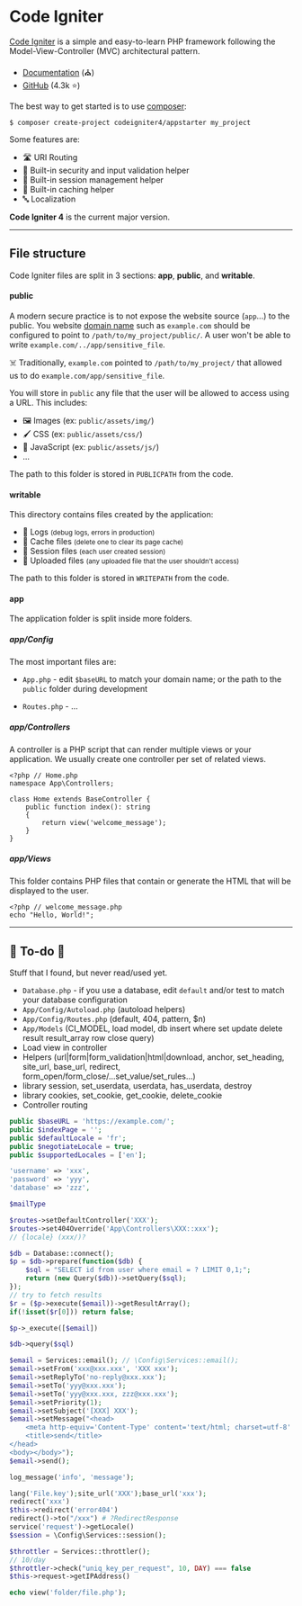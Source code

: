 # Code Igniter

<div class="row row-cols-md-2"><div>

[Code Igniter](https://codeigniter.com/) is a simple and easy-to-learn PHP framework following the Model-View-Controller (MVC) architectural pattern.

* [Documentation](https://codeigniter.com/user_guide/index.html) (⛪)
* [GitHub](https://github.com/codeigniter4/CodeIgniter4) (4.3k ⭐)

The best way to get started is to use [composer](/programming-languages/web/php/composer/index.md):

```shell!
$ composer create-project codeigniter4/appstarter my_project
```
</div><div>

Some features are:

* 🛣️ URI Routing
* 🔐️ Built-in security and input validation helper
* 🍪️ Built-in session management helper
* 🚀️ Built-in caching helper
* 🔤 Localization

**Code Igniter 4** is the current major version.
</div></div>

<hr class="sep-both">

## File structure

<div class="row row-cols-md-2"><div>

Code Igniter files are split in 3 sections: **app**, **public**, and **writable**.

#### public

A modern secure practice is to not expose the website source (`app`...) to the public. You website [domain name](/programming-languages/web/_general/random/dn.md) such as `example.com` should be  configured to point to `/path/to/my_project/public/`. A user won't be able to write `example.com/../app/sensitive_file`.

☠️ Traditionally, `example.com` pointed to `/path/to/my_project/` that allowed us to do `example.com/app/sensitive_file`.

You will store in `public` any file that the user will be allowed to access using a URL. This includes:

* 🖼️ Images (ex: `public/assets/img/`)
* 🖌️ CSS (ex: `public/assets/css/`)
* 🤖 JavaScript (ex: `public/assets/js/`)
* ...

The path to this folder is stored in `PUBLICPATH` from the code.

#### writable

This directory contains files created by the application:

* 📄 Logs <small>(debug logs, errors in production)</small>
* 🚀 Cache files <small>(delete one to clear its page cache)</small>
* 🧵 Session files <small>(each user created session)</small>
* 🧑 Uploaded files <small>(any uploaded file that the user shouldn't access)</small>

The path to this folder is stored in `WRITEPATH` from the code.
</div><div>

#### app

The application folder is split inside more folders.

##### app/Config

The most important files are:

* `App.php` - edit `$baseURL` to match your domain name; or the path to the `public` folder during development

* `Routes.php` - ...

##### app/Controllers

A controller is a PHP script that can render multiple views or your application. We usually create one controller per set of related views.

```php!
<?php // Home.php
namespace App\Controllers;

class Home extends BaseController {
    public function index(): string
    {
        return view('welcome_message');
    }
}
```

##### app/Views

This folder contains PHP files that contain or generate the HTML that will be displayed to the user.

```php!
<?php // welcome_message.php
echo "Hello, World!";
```
</div></div>

<hr class="sep-both">

## 👻 To-do 👻

Stuff that I found, but never read/used yet.

<div class="row row-cols-md-2"><div>

* `Database.php` - if you use a database, edit `default` and/or test to match your database configuration
* `App/Config/Autoload.php` (autoload helpers)
* `App/Config/Routes.php` (default, 404, pattern, $n)
* `App/Models` (CI_MODEL, load model, db insert where set update delete result result_array row close query)
* Load view in controller
* Helpers (url|form|form_validation|html|download, anchor, set_heading, site_url, base_url, redirect, form_open/form_close/...set_value/set_rules...)
* library session, set_userdata, userdata, has_userdata, destroy
* library cookies, set_cookie, get_cookie, delete_cookie
* Controller routing

```php
public $baseURL = 'https://example.com/';
public $indexPage = '';
public $defaultLocale = 'fr';
public $negotiateLocale = true;
public $supportedLocales = ['en'];

'username' => 'xxx',
'password' => 'yyy',
'database' => 'zzz',

$mailType

$routes->setDefaultController('XXX');
$routes->set404Override('App\Controllers\XXX::xxx');
// {locale} (xxx/)?

$db = Database::connect();
$p = $db->prepare(function($db) {
    $sql = "SELECT id from user where email = ? LIMIT 0,1;";
    return (new Query($db))->setQuery($sql);
});
// try to fetch results
$r = ($p->execute($email))->getResultArray();
if(!isset($r[0])) return false;

$p->_execute([$email])

$db->query($sql)
```
</div><div>

```php
$email = Services::email(); // \Config\Services::email();
$email->setFrom('xxx@xxx.xxx', 'XXX xxx');
$email->setReplyTo('no-reply@xxx.xxx');
$email->setTo('yyy@xxx.xxx');
$email->setTo('yyy@xxx.xxx, zzz@xxx.xxx');
$email->setPriority(1);
$email->setSubject('[XXX] XXX');
$email->setMessage("<head>
    <meta http-equiv='Content-Type' content='text/html; charset=utf-8' />
    <title>send</title>
</head>
<body></body>");
$email->send();

log_message('info', 'message');

lang('File.key');site_url('XXX');base_url('xxx');
redirect('xxx')
$this->redirect('error404')
redirect()->to("/xxx") # ?RedirectResponse
service('request')->getLocale()
$session = \Config\Services::session();

$throttler = Services::throttler();
// 10/day
$throttler->check("uniq_key_per_request", 10, DAY) === false
$this->request->getIPAddress()

echo view('folder/file.php');
```

</div></div>
